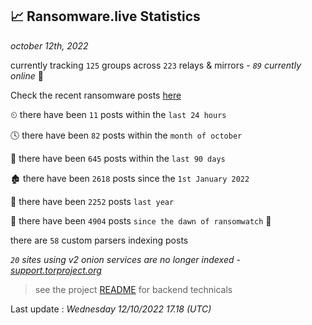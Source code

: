 
## 📈 Ransomware.live Statistics
_october 12th, 2022_

currently tracking `125` groups across `223` relays & mirrors - _`89` currently online_ 📡

Check the recent ransomware posts [here](https://www.ransomware.live/#/recentposts)


⏲ there have been `11` posts within the `last 24 hours`

🕓 there have been `82` posts within the `month of october`

📅 there have been `645` posts within the `last 90 days`

🏚 there have been `2618` posts since the `1st January 2022`

🚀 there have been `2252` posts `last year`

🦕 there have been `4904` posts `since the dawn of ransomwatch` 🐣

there are `58` custom parsers indexing posts

_`20` sites using v2 onion services are no longer indexed - [support.torproject.org](https://support.torproject.org/onionservices/v2-deprecation/)_

> see the project [README](https://github.com/jmousqueton/ransomwatch#readme) for backend technicals



Last update : _Wednesday 12/10/2022 17.18 (UTC)_

